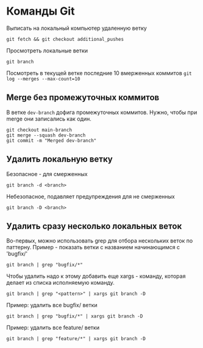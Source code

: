 # Команды Git

Выписать на локальный компьютер удаленную ветку

`git fetch && git checkout additional_pushes`

Просмотреть локальные ветки

`git branch`

Посмотреть в текущей ветке последние 10 вмерженных коммитов
`git log --merges --max-count=10`

## Merge без промежуточных коммитов

В ветке `dev-branch` дофига промежуточных коммитов. Нужно, чтобы при merge они записались как один.

```
git checkout main-branch
git merge --squash dev-branch
git commit -m "Merged dev-branch"
```

## Удалить локальную ветку

Безопасное - для смерженных

`git branch -d <branch>`

Небезопасное, подавляет предупреждения для не смерженных

`git branch -D <branch>`

## Удалить сразу несколько локальных веток

Во-первых, можно использовать grep для отбора нескольких веток по паттерну. Пример - показать ветки с названием начинающимся с 'bugfix/'

`git branch | grep "bugfix/*"`

Чтобы удалить надо к этому добавить еще xargs - команду, которая делает из списка исполняемую команду.

`git branch | grep "<pattern>" | xargs git branch -D`

Пример: удалить все bugfix/ ветки

`git branch | grep "bugfix/*" | xargs git branch -D`

Пример: удалить все feature/ ветки

`git branch | grep "feature/*" | xargs git branch -D`
